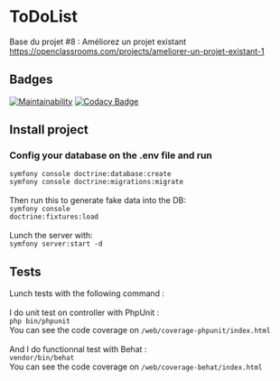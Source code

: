 ToDoList
========

Base du projet #8 : Améliorez un projet existant
https://openclassrooms.com/projects/ameliorer-un-projet-existant-1


## Badges
[![Maintainability](https://api.codeclimate.com/v1/badges/8130524edead3861ae00/maintainability)](https://codeclimate.com/github/Shiiyo/8-Todolist/maintainability)
[![Codacy Badge](https://app.codacy.com/project/badge/Grade/3506bcde728343e59e26911635b1479e)](https://www.codacy.com/manual/Shiiyo/8-Todolist?utm_source=github.com&amp;utm_medium=referral&amp;utm_content=Shiiyo/8-Todolist&amp;utm_campaign=Badge_Grade)

## Install project
### Config your database on the .env file and run
<code>symfony console doctrine:database:create</code><br/>
<code>symfony console doctrine:migrations:migrate</code><br/><br/>
Then run this to generate fake data into the DB:<br/>
<code>symfony console doctrine:fixtures:load</code><br/><br/>
Lunch the server with:<br/>
<code>symfony server:start -d</code>

## Tests
Lunch tests with the following command : </br></br>
I do unit test on controller with PhpUnit : </br>
<code>php bin/phpunit</code> </br>
You can see the code coverage on <code>/web/coverage-phpunit/index.html</code>
</br></br>
And I do functionnal test with Behat : </br>
<code>vendor/bin/behat</code> </br>
You can see the code coverage on <code>/web/coverage-behat/index.html</code></br>